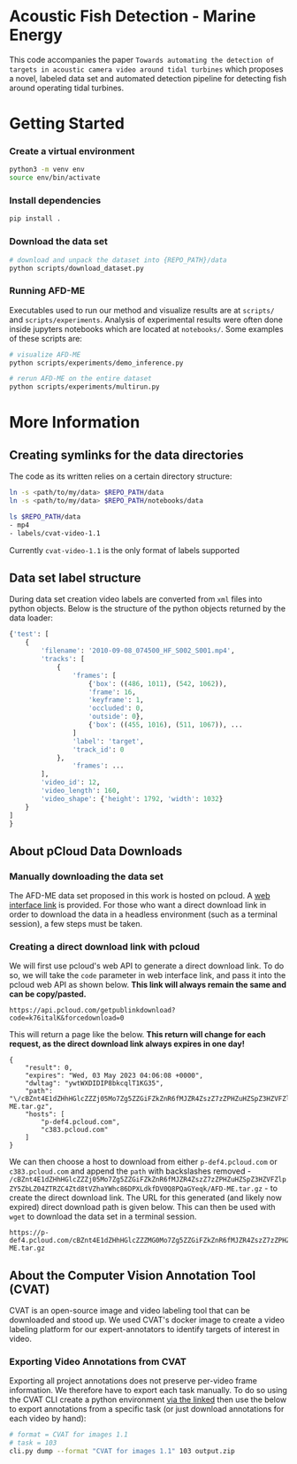 # Acoustic Fish Detection - Marine Energy

This code accompanies the paper `Towards automating the detection of targets in acoustic camera video around tidal turbines` which proposes a novel, labeled data set and automated detection pipeline for detecting fish around operating tidal turbines.

# Getting Started

### Create a virtual environment

```bash
python3 -m venv env
source env/bin/activate
```

### Install dependencies

```bash
pip install .
```

### Download the data set

```bash
# download and unpack the dataset into {REPO_PATH}/data
python scripts/download_dataset.py
```

### Running AFD-ME

Executables used to run our method and visualize results are at `scripts/` and `scripts/experiments`. Analysis of experimental results were often done inside jupyters notebooks which are located at `notebooks/`. Some examples of these scripts are:

```bash
# visualize AFD-ME
python scripts/experiments/demo_inference.py
```

```bash
# rerun AFD-ME on the entire dataset
python scripts/experiments/multirun.py
```

# More Information

## Creating symlinks for the data directories

The code as its written relies on a certain directory structure:

```bash
ln -s <path/to/my/data> $REPO_PATH/data
ln -s <path/to/my/data> $REPO_PATH/notebooks/data
```

```bash
ls $REPO_PATH/data
- mp4
- labels/cvat-video-1.1
```

Currently `cvat-video-1.1` is the only format of labels supported

## Data set label structure

During data set creation video labels are converted from `xml` files into python objects. Below is the structure of the python objects returned by the data loader:

```python
{'test': [
    {
        'filename': '2010-09-08_074500_HF_S002_S001.mp4',
        'tracks': [
            {
                'frames': [
                    {'box': ((486, 1011), (542, 1062)),
                    'frame': 16,
                    'keyframe': 1,
                    'occluded': 0,
                    'outside': 0},
                    {'box': ((455, 1016), (511, 1067)), ...
                ]
                'label': 'target',
                'track_id': 0
            },
                'frames': ...
        ],
        'video_id': 12,
        'video_length': 160,
        'video_shape': {'height': 1792, 'width': 1032}
    }
]
}
```

## About pCloud Data Downloads

### Manually downloading the data set

The AFD-ME data set proposed in this work is hosted on pcloud. A [web interface link](https://u.pcloud.link/publink/show?code=k76italK) is provided. For those who want a direct download link in order to download the data in a headless environment (such as a terminal session), a few steps must be taken.

### Creating a direct download link with pcloud

We will first use pcloud's web API to generate a direct download link. To do so, we will take the `code` parameter in web interface link, and pass it into the pcloud web API as shown below. **This link will always remain the same and can be copy/pasted.**

```
https://api.pcloud.com/getpublinkdownload?code=k76italK&forcedownload=0
```

This will return a page like the below. **This return will change for each request, as the direct download link always expires in one day!**

```
{
	"result": 0,
	"expires": "Wed, 03 May 2023 04:06:08 +0000",
	"dwltag": "ywtWXDIDIP8bkcqlT1KG35",
	"path": "\/cBZnt4E1dZHhHGlcZZZj05Mo7Zg5ZZGiFZkZnR6fMJZR4ZszZ7zZPHZuHZSpZ3HZVFZlpZY5ZbLZ04ZTRZC4Ztd8tVZhaYWhc86DPXLdkfDV0Q8PQaGYeqk\/AFD-ME.tar.gz",
	"hosts": [
		"p-def4.pcloud.com",
		"c383.pcloud.com"
	]
}
```

We can then choose a host to download from either `p-def4.pcloud.com` or `c383.pcloud.com` and append the `path` with backslashes removed - `/cBZnt4E1dZHhHGlcZZZj05Mo7Zg5ZZGiFZkZnR6fMJZR4ZszZ7zZPHZuHZSpZ3HZVFZlpZY5ZbLZ04ZTRZC4Ztd8tVZhaYWhc86DPXLdkfDV0Q8PQaGYeqk/AFD-ME.tar.gz` - to create the direct download link. The URL for this generated (and likely now expired) direct download path is given below. This can then be used with `wget` to download the data set in a terminal session.

```
https://p-def4.pcloud.com/cBZnt4E1dZHhHGlcZZZMG0Mo7Zg5ZZGiFZkZnR6fMJZR4ZszZ7zZPHZuHZSpZ3HZVFZlpZY5ZbLZ04ZTRZC4Ztd8tVZ6wcSuxqImyBvBT1so6vuBLEV23UX/AFD-ME.tar.gz
```

## About the Computer Vision Annotation Tool (CVAT)

CVAT is an open-source image and video labeling tool that can be downloaded and stood up. We used CVAT's docker image to create a video labeling platform for our expert-annotators to identify targets of interest in video.

### Exporting Video Annotations from CVAT

Exporting all project annotations does not preserve per-video frame information. We therefore have to export each task manually. To do so using the CVAT CLI create a python environment [via the linked](https://openvinotoolkit.github.io/cvat/docs/manual/advanced/cli/#usage) then use the below to export annotations from a specific task (or just download annotations for each video by hand):

```bash
# format = CVAT for images 1.1
# task = 103
cli.py dump --format "CVAT for images 1.1" 103 output.zip
```
